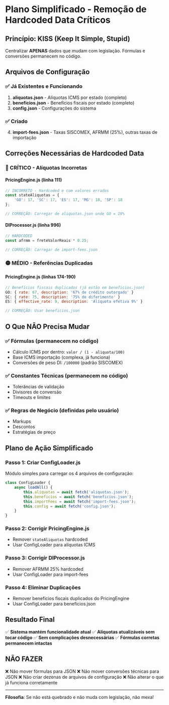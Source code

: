 # Plano Simplificado - Remoção de Hardcoded Data Críticos

## Princípio: KISS (Keep It Simple, Stupid)
Centralizar **APENAS** dados que mudam com legislação. Fórmulas e conversões permanecem no código.

## Arquivos de Configuração

### ✅ Já Existentes e Funcionando
1. **aliquotas.json** - Alíquotas ICMS por estado (completo)
2. **beneficios.json** - Benefícios fiscais por estado (completo)
3. **config.json** - Configurações do sistema

### ✅ Criado
4. **import-fees.json** - Taxas SISCOMEX, AFRMM (25%), outras taxas de importação

## Correções Necessárias de Hardcoded Data

### 🔴 CRÍTICO - Alíquotas Incorretas

#### PricingEngine.js (linha 111)
```javascript
// INCORRETO - Hardcoded e com valores errados
const stateAliquotas = {
    'GO': 17, 'SC': 17, 'ES': 17, 'MG': 18, 'SP': 18
};

// CORREÇÃO: Carregar de aliquotas.json onde GO = 19%
```

#### DIProcessor.js (linha 996)  
```javascript
// HARDCODED
const afrmm = freteValorReais * 0.25;

// CORREÇÃO: Carregar de import-fees.json
```

### 🟡 MÉDIO - Referências Duplicadas

#### PricingEngine.js (linhas 174-190)
```javascript
// Benefícios fiscais duplicados (já estão em beneficios.json)
GO: { rate: 67, description: '67% de crédito outorgado' }
SC: { rate: 75, description: '75% de diferimento' }
ES: { effective_rate: 9, description: 'Alíquota efetiva 9%' }

// CORREÇÃO: Usar beneficios.json
```

## O Que NÃO Precisa Mudar

### ✅ Fórmulas (permanecem no código)
- Cálculo ICMS por dentro: `valor / (1 - aliquota/100)`
- Base ICMS importação (complexa, já funciona)
- Conversões de peso DI: `/100000` (padrão SISCOMEX)

### ✅ Constantes Técnicas (permanecem no código)
- Tolerâncias de validação
- Divisores de conversão
- Timeouts e limites

### ✅ Regras de Negócio (definidas pelo usuário)
- Markups
- Descontos
- Estratégias de preço

## Plano de Ação Simplificado

### Passo 1: Criar ConfigLoader.js
Módulo simples para carregar os 4 arquivos de configuração:
```javascript
class ConfigLoader {
    async loadAll() {
        this.aliquotas = await fetch('aliquotas.json');
        this.beneficios = await fetch('beneficios.json');
        this.importFees = await fetch('import-fees.json');
        this.config = await fetch('config.json');
    }
}
```

### Passo 2: Corrigir PricingEngine.js
- Remover `stateAliquotas` hardcoded
- Usar ConfigLoader para alíquotas ICMS

### Passo 3: Corrigir DIProcessor.js
- Remover AFRMM 25% hardcoded
- Usar ConfigLoader para import-fees

### Passo 4: Eliminar Duplicações
- Remover benefícios fiscais duplicados do PricingEngine
- Usar ConfigLoader para beneficios.json

## Resultado Final

✅ **Sistema mantém funcionalidade atual**
✅ **Alíquotas atualizáveis sem tocar código**
✅ **Sem complicações desnecessárias**
✅ **Fórmulas corretas permanecem intactas**

## NÃO FAZER

❌ Não mover fórmulas para JSON
❌ Não mover conversões técnicas para JSON
❌ Não criar dezenas de arquivos de configuração
❌ Não alterar o que já funciona corretamente

---

**Filosofia**: Se não está quebrado e não muda com legislação, não mexa!
